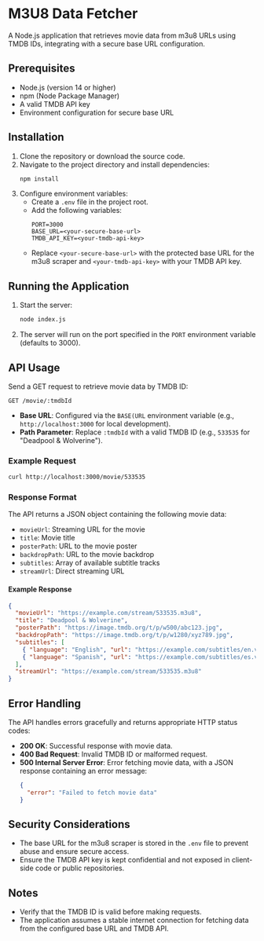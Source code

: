 # M3U8 Data Fetcher

A Node.js application that retrieves movie data from m3u8 URLs using TMDB IDs, integrating with a secure base URL configuration.

## Prerequisites

- Node.js (version 14 or higher)
- npm (Node Package Manager)
- A valid TMDB API key
- Environment configuration for secure base URL

## Installation

1. Clone the repository or download the source code.
2. Navigate to the project directory and install dependencies:
   ```bash
   npm install
   ```
3. Configure environment variables:
   - Create a `.env` file in the project root.
   - Add the following variables:
     ```
     PORT=3000
     BASE_URL=<your-secure-base-url>
     TMDB_API_KEY=<your-tmdb-api-key>
     ```
   - Replace `<your-secure-base-url>` with the protected base URL for the m3u8 scraper and `<your-tmdb-api-key>` with your TMDB API key.

## Running the Application

1. Start the server:
   ```bash
   node index.js
   ```
2. The server will run on the port specified in the `PORT` environment variable (defaults to 3000).

## API Usage

Send a GET request to retrieve movie data by TMDB ID:

```
GET /movie/:tmdbId
```

- **Base URL**: Configured via the `BASE(URL` environment variable (e.g., `http://localhost:3000` for local development).
- **Path Parameter**: Replace `:tmdbId` with a valid TMDB ID (e.g., `533535` for "Deadpool & Wolverine").

### Example Request

```bash
curl http://localhost:3000/movie/533535
```

### Response Format

The API returns a JSON object containing the following movie data:
- `movieUrl`: Streaming URL for the movie
- `title`: Movie title
- `posterPath`: URL to the movie poster
- `backdropPath`: URL to the movie backdrop
- `subtitles`: Array of available subtitle tracks
- `streamUrl`: Direct streaming URL

#### Example Response

```json
{
  "movieUrl": "https://example.com/stream/533535.m3u8",
  "title": "Deadpool & Wolverine",
  "posterPath": "https://image.tmdb.org/t/p/w500/abc123.jpg",
  "backdropPath": "https://image.tmdb.org/t/p/w1280/xyz789.jpg",
  "subtitles": [
    { "language": "English", "url": "https://example.com/subtitles/en.vtt" },
    { "language": "Spanish", "url": "https://example.com/subtitles/es.vtt" }
  ],
  "streamUrl": "https://example.com/stream/533535.m3u8"
}
```

## Error Handling

The API handles errors gracefully and returns appropriate HTTP status codes:
- **200 OK**: Successful response with movie data.
- **400 Bad Request**: Invalid TMDB ID or malformed request.
- **500 Internal Server Error**: Error fetching movie data, with a JSON response containing an error message:
  ```json
  {
    "error": "Failed to fetch movie data"
  }
  ```

## Security Considerations

- The base URL for the m3u8 scraper is stored in the `.env` file to prevent abuse and ensure secure access.
- Ensure the TMDB API key is kept confidential and not exposed in client-side code or public repositories.

## Notes

- Verify that the TMDB ID is valid before making requests.
- The application assumes a stable internet connection for fetching data from the configured base URL and TMDB API.
